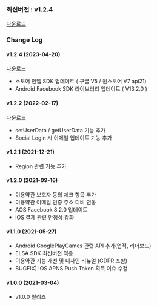### 최신버전 : v1.2.4

[다운로드](https://kr.object.ncloudstorage.com/gamepot/sdk/GAMEPOT_Unreal_SDK_Release_230420.zip)


### Change Log

  
#### v1.2.4 (2023-04-20)

[다운로드](https://kr.object.ncloudstorage.com/gamepot/sdk/GAMEPOT_Unreal_SDK_Release_230420.zip)

- 스토어 인앱 SDK 업데이트 ( 구글 V5 / 원스토어 V7 api21) 
- Android Facebook SDK 라이브러리 업데이트 ( V13.2.0 )


#### v1.2.2 (2022-02-17)

[다운로드](https://kr.object.ncloudstorage.com/gamepot/sdk/GAMEPOT_Unreal_SDK_20220217.zip)

- setUserData / getUserData 기능 추가
- Social Login 시 이메일 업데이트 기능 추가

#### v1.2.1 (2021-12-21)

- Region 관련 기능 추가

#### v1.2.0 (2021-09-16)

- 이용약관 보호자 동의 체크 항목 추가
- 이용약관 이메일 인증 주소 디비 연동
- AOS Facebook 8.2.0 업데이트
- iOS 결제 관련 안정상 강화

#### v1.1.0 (2021-05-27)

- Android GooglePlayGames 관련 API 추가(업적, 리더보드)
- ELSA SDK 최신버전 적용
- 이용약관 기능 개선 및 디자인 리뉴얼 (GDPR 포함)
- BUGFIX) IOS APNS Push Token 획득 이슈 수정

#### v1.0.0 (2021-03-04)

- v1.0.0 릴리즈
